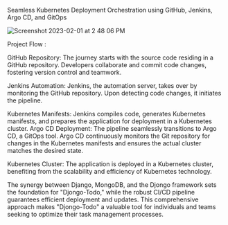 Seamless Kubernetes Deployment Orchestration using GitHub, Jenkins, Argo CD, and GitOps

![Screenshot 2023-02-01 at 2 48 06 PM](https://user-images.githubusercontent.com/43399466/216001659-74024e94-2c3c-4f1a-8e2e-3ef69b3a88ad.png)

Project Flow : 

GitHub Repository: The journey starts with the source code residing in a GitHub repository. Developers collaborate and commit code changes, fostering version control and teamwork.

Jenkins Automation: Jenkins, the automation server, takes over by monitoring the GitHub repository. Upon detecting code changes, it initiates the pipeline.

Kubernetes Manifests: Jenkins compiles code, generates Kubernetes manifests, and prepares the application for deployment in a Kubernetes cluster.
Argo CD Deployment: The pipeline seamlessly transitions to Argo CD, a GitOps tool. Argo CD continuously monitors the Git repository for changes in the Kubernetes manifests and ensures the actual cluster matches the desired state.

Kubernetes Cluster: The application is deployed in a Kubernetes cluster, benefiting from the scalability and efficiency of Kubernetes technology.

The synergy between Django, MongoDB, and the Djongo framework sets the foundation for "Djongo-Todo," while the robust CI/CD pipeline guarantees efficient deployment and updates. This comprehensive approach makes "Djongo-Todo" a valuable tool for individuals and teams seeking to optimize their task management processes.

